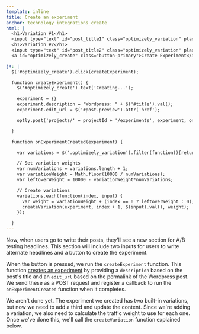 ```yaml
---
template: inline
title: Create an experiment
anchor: technology_integrations_create
html: |
  <h1>Variation #1</h1>
  <input type="text" id="post_title1" class="optimizely_variation" placeholder="Alternate Title 1">
  <h1>Variation #2</h1>
  <input type="text" id="post_title2" class="optimizely_variation" placeholder="Alternate Title 2">
  <a id="optimizely_create" class="button-primary">Create Experiment</a>

js: |
  $('#optimizely_create').click(createExperiment);

  function createExperiment() {
    $('#optimizely_create').text('Creating...');

    experiment = {}
    experiment.description = "Wordpress: " + $('#title').val();
    experiment.edit_url = $('#post-preview').attr('href');

    optly.post('projects/' + projectId + '/experiments', experiment, onExperimentCreated);

  }

  function onExperimentCreated(experiment) {

    var variations = $('.optimizely_variation').filter(function(){return $(this).val().length > 0})

    // Set variation weights
    var numVariations = variations.length + 1;
    var variationWeight = Math.floor(10000 / numVariations);
    var leftoverWeight = 10000 - variationWeight*numVariations;

    // Create variations
    variations.each(function(index, input) {
      var weight = variationWeight + (index == 0 ? leftoverWeight : 0);
      createVariation(experiment, index + 1, $(input).val(), weight);
    });

  }
---
```


Now, when users go to write their posts, they'll see a new section for A/B testing headlines. This section will include two inputs for users to write alternate headlines and a button to create the experiment.

When the button is pressed, we run the `createExperiment` function. This function [creates an experiment]({{site.paths.rest}}#create-experiment) by providing a `description` based on the post's title and an `edit_url` based on the permalink of the Wordpress post. We send these as a POST request and register a callback to run the `onExperimentCreated` function when it completes.

We aren't done yet. The experiment we created has two built-in variations, but now we need to add a third and update the content. Since we're adding a variation, we also need to calculate the traffic weight to use for each one. Once we've done this, we'll call the `createVariation` function explained below.
